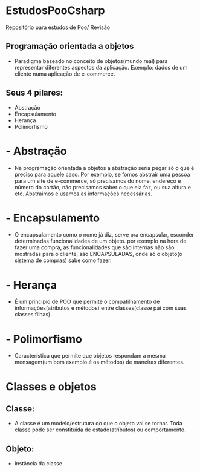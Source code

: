 # EstudosPooCsharp
Repositório para estudos de Poo/ Revisão

## Programação orientada a objetos
- Paradigma baseado no conceito de objetos(mundo real) para representar diferentes aspectos da aplicação. Exemplo: dados de um cliente numa aplicação de e-commerce.

## Seus 4 pilares:
-  Abstração
-  Encapsulamento
-  Herança
-  Polimorfismo

# - Abstração
- Na programação orientada a objetos a abstração seria pegar só o que é preciso para aquele caso. Por exemplo, se fomos abstrair uma pessoa para um site de e-commerce, só precisamos do nome, endereço e número do cartão, não precisamos saber o que ela faz, ou sua altura e etc. Abstraimos e usamos as informações necessárias. 

# - Encapsulamento
- O encapsulamento como o nome já diz, serve pra encapsular, esconder determinadas funcionalidades de um objeto. por exemplo na hora de fazer uma compra, as funcionalidades que são internas não são mostradas para o cliente, são ENCAPSULADAS, onde só o objeto(o sistema de compras) sabe como fazer.

# - Herança
- É um principio de POO que permite o compatilhamento de informações(atríbutos e métodos) entre classes(classe pai com suas classes filhas).

# - Polimorfismo
- Característica que permite que objetos respondam a mesma mensagem(um bom exemplo é os métodos) de maneiras diferentes.

# Classes e objetos

## Classe:
- A classe é um modelo/estrutura do que o objeto vai se tornar. Toda classe pode ser constituída de estado(atríbutos) ou comportamento.

## Objeto: 
- instância da classe
